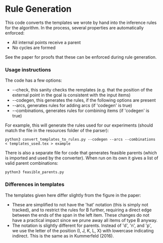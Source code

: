 # Rule Generation

This code converts the templates we wrote by hand into the inference rules for the algorithm.
In the process, several properties are automatically enforced:

- All internal points receive a parent
- No cycles are formed

See the paper for proofs that these can be enforced during rule generation.

### Usage instructions

The code has a few options:

- --check, this sanity checks the remplates (e.g. that the position of the external point in the goal is consistent with the input items)
- --codegen, this generates the rules, if the following options are present
- --arcs, generates rules for adding arcs (if 'codegen' is true)
- --combinations, generates rules for combining items (if 'codegen' is true)

For example, this will generate the rules used for our experiments (should match the file in the resources folder of the parser):

```
python3 convert_templates_to_rules.py --codegen --arcs --combinations < templates_used.tex > example
```

There is also a separate file for code that generates feasible parents (which is imported and used by the converter).
When run on its own it gives a list of valid parent combinations:

```
python3 feasible_parents.py
```

### Differences in templates

The templates given here differ slightly from the figure in the paper:

- These are simplified to not have the 'hat' notation (this is simply not tracked), and to restrict the rules for B further, requiring a direct edge between the ends of the span in the left item. These changes do not have a practical impact since we prune away all items of type B anyway.
- The notation is slightly different for parents. Instead of 'd', 'n', and 'p', we use the letter of the position (I, J, K, L, X) with lowercase indicating indirect. This is the same as in Kummerfeld (2016).
